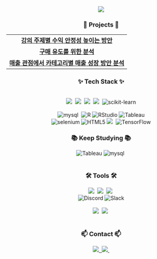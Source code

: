 <!--타이틀 부분-->
<div align="center">
  <img src="https://capsule-render.vercel.app/api?type=rect&height=200&color=timeGradient&text=데이터%20분석가%20오상윤&reversal=false&textBg=false&animation=fadeIn&fontSize=50"/>
</div>

<div style="text-align: center;" >
  <h3 align="center">🎁 Projects 🎁</h3>
  <table align="center">
    <tbody align="center">
      <tr>
        <td><a href="https://github.com/dhtkddbs01/Topic_LDAmodeling_RFM_analysis"><b>강의 주제별 수익 안정성 높이는 방안</b></a></td>
      </tr>
      <tr>
        <td><a href="https://github.com/dhtkddbs01/Customer_purchasing_activity_analysis"><b>구매 유도를 위한 분석</b></a></td>
      </tr>
      <tr>
        <td><a href="https://github.com/dhtkddbs01/Sales_growth_by_category_analysis"><b>매출 관점에서 카테고리별 매출 성장 방안 분석</b></a></td>
      </tr>
    </tbody>
  </table>
</div>

<!--내용 부분-->
<h3 align="center">✨ Tech Stack ✨</h3>

<br>

<div align="center">
  <img src="https://img.shields.io/badge/python-3670A0?style=for-the-badge&logo=python&logoColor=ffdd54" />&nbsp
  <img src="https://img.shields.io/badge/pandas-150458.svg?style=for-the-badge&logo=pandas&logoColor=white" />&nbsp
  <img src="https://img.shields.io/badge/numpy-4d77cf.svg?style=for-the-badge&logo=numpy&logoColor=white" />&nbsp
  <img src="https://img.shields.io/badge/Matplotlib-11557c.svg?style=for-the-badge&logo=Matplotlib&logoColor=white" />&nbsp
  <img alt="scikit-learn" src="https://img.shields.io/badge/scikit--learn-%23F7931E.svg?style=for-the-badge&logo=scikit-learn&logoColor=white" />
</div>

<br>
<div align="center">
    <img alt="mysql" src="https://img.shields.io/badge/-MySQL-4479A1?style=for-the-badge&logo=mysql&labelColor=4479A1&logoColor=FFF" />&nbsp
    <img alt="R" src="https://img.shields.io/badge/r-%23276DC3.svg?style=for-the-badge&logo=r&logoColor=white" />
    <img alt="RStudio" src="https://img.shields.io/badge/RStudio-4285F4?style=for-the-badge&logo=rstudio&logoColor=white)" />
    <img alt="Tableau" src="https://img.shields.io/badge/Tableau-E97627?style=for-the-badge&logo=tableau&logoColor=white)" />
    
</div>

<div align="center">
    <img alt="selenium" src="https://img.shields.io/badge/-selenium-CB02A?style=for-the-badge&logo=selenium&logoColor=white" />  
    <img alt="HTML5" src="https://img.shields.io/badge/html5-%23E34F26.svg?style=for-the-badge&logo=html5&logoColor=white" />
    <img src="https://img.shields.io/badge/css3-1572B6.svg?style=for-the-badge&logo=css3&logoColor=white" />&nbsp
    <img alt="TensorFlow" src="https://img.shields.io/badge/TensorFlow-%23FF6F00.svg?style=for-the-badge&logo=TensorFlow&logoColor=white" />

</div>

<h3 align="center">📚 Keep Studying 📚</h3>
<div align="center">
    <img alt="Tableau" src="https://img.shields.io/badge/Tableau-E97627?style=for-the-badge&logo=tableau&logoColor=white)" />
    <img alt="mysql" src="https://img.shields.io/badge/-MySQL-4479A1?style=for-the-badge&logo=mysql&labelColor=4479A1&logoColor=FFF" />&nbsp
</div>

<br>

<h3 align="center">🛠 Tools 🛠</h3>
<div align="center">
  <img src="https://img.shields.io/badge/git-F05033.svg?style=for-the-badge&logo=git&logoColor=white" />&nbsp
  <img src="https://img.shields.io/badge/github-181717.svg?style=for-the-badge&logo=github&logoColor=white" />&nbsp
  <img src="https://img.shields.io/badge/Notion-F3F3F3.svg?style=for-the-badge&logo=notion&logoColor=black" />&nbsp
</div>

<div align="center">
    <img alt="Discord" src="https://img.shields.io/badge/Discord-%235865F2.svg?style=for-the-badge&logo=discord&logoColor=white" />
    <img alt="Slack" src="https://img.shields.io/badge/Slack-4A154B?style=for-the-badge&logo=slack&logoColor=white" />

</div>

<br>

<div align="center">
  <img src="https://img.shields.io/badge/VSCode-2C2C32.svg?style=for-the-badge&logo=visual-studio-code&logoColor=22ABF3" />&nbsp
  <img src="https://img.shields.io/badge/jupyter-2C2C32.svg?style=for-the-badge&logo=jupyter&logoColor=F37726" />&nbsp
<!--   <img src="https://img.shields.io/badge/Colab-2C2C32.svg?style=for-the-badge&logo=googlecolab&logoColor=F9AB00" />&nbsp -->
</div>

<br>

<h3 align="center">📫 Contact 📫</h3>
<div align="center">
  <a href="https://velog.io/@dhtkddbs01">
    <img src="https://img.shields.io/badge/Velog-1EBC8F?style=for-the-badge&logo=velog&logoColor=white" />&nbsp
  </a>
  <a href="mailto:dhtkddbs2@gmail.com">
    <img
      src="https://img.shields.io/badge/dhtkddbs2@gmail.com-D14836?style=for-the-badge&logo=gmail&logoColor=white"/>&nbsp
  </a>
</div>
